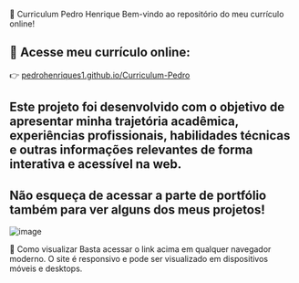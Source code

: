 📄 Curriculum Pedro Henrique
Bem-vindo ao repositório do meu currículo online!

🔗 Acesse meu currículo online:
--
👉 [pedrohenriques1.github.io/Curriculum-Pedro](https://pedrohenriques1.github.io/Curriculum-Pedro/)

Este projeto foi desenvolvido com o objetivo de apresentar minha trajetória acadêmica, experiências profissionais, habilidades técnicas
e outras informações relevantes de forma interativa e acessível na web.
--
**Não esqueça de acessar a parte de portfólio também para ver alguns dos meus projetos!**
--

![image](https://github.com/user-attachments/assets/18dc5cab-f8fc-47f3-9ad5-6ff7d6971e78)


🚀 Como visualizar
Basta acessar o link acima em qualquer navegador moderno. O site é responsivo e pode ser visualizado em dispositivos móveis e desktops.
